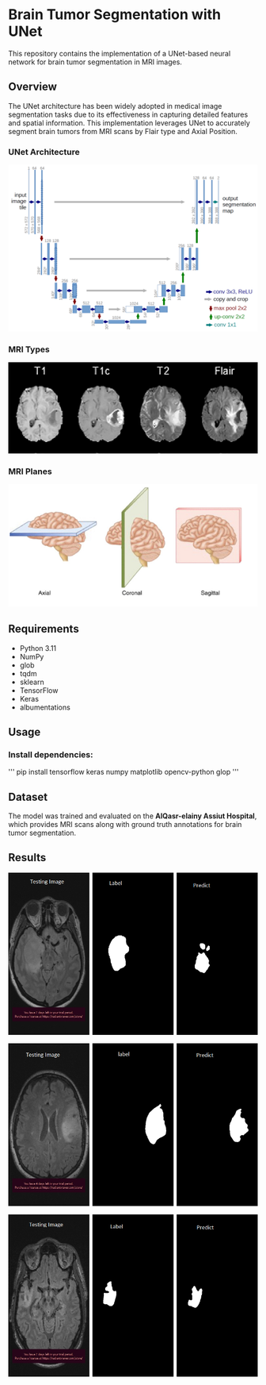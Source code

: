 # Brain Tumor Segmentation with UNet

This repository contains the implementation of a UNet-based neural network for brain tumor segmentation in MRI images.

## Overview

The UNet architecture has been widely adopted in medical image segmentation tasks due to its effectiveness in capturing detailed features and spatial information. This implementation leverages UNet to accurately segment brain tumors from MRI scans
by Flair type and Axial Position.

### UNet Architecture
![UNet Architecture](images/u-net-architecture.png)

### MRI Types
![MRI Types](images/Axial-view-of-T1-T1ce-T2-and-Flair.png)

### MRI Planes
![MRI Planes](images/MRI-position.png)

## Requirements

- Python 3.11
- NumPy
- glob 
- tqdm 
- sklearn
- TensorFlow
- Keras
- albumentations 

## Usage

### Install dependencies:

'''
pip install tensorflow keras numpy matplotlib opencv-python glop
'''

## Dataset

The model was trained and evaluated on the **AlQasr-elainy Assiut Hospital**, which provides MRI scans along with ground truth annotations for brain tumor segmentation.

## Results
![1.](images/1.png)

![2.](images/2.png)

![3.](images/3.png)